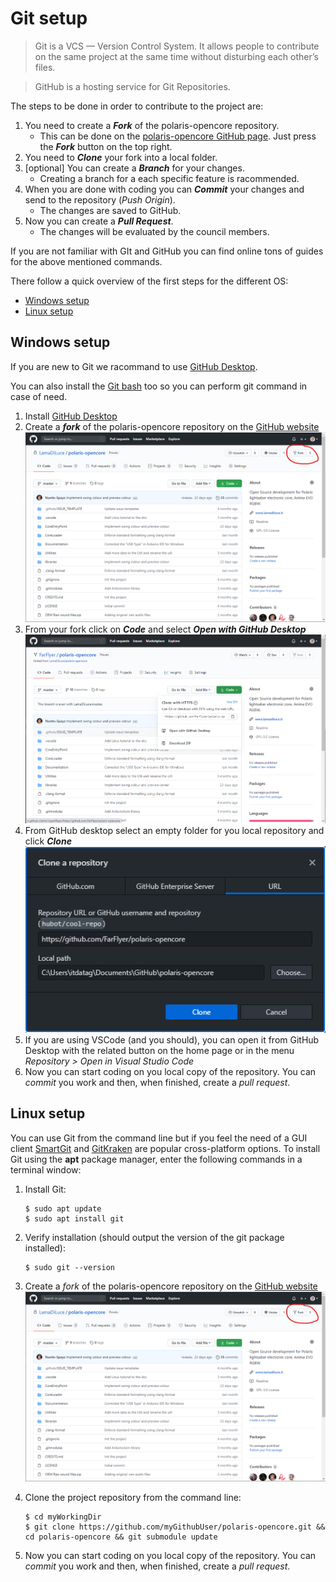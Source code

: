 # Git setup
>Git is a VCS — Version Control System. It allows people to contribute on the same project at the same time without disturbing each other’s files.

>GitHub is a hosting service for Git Repositories.

The steps to be done in order to contribute to the project are:
1. You need to create a ***Fork*** of the polaris-opencore repository.
	- This can be done on the [polaris-opencore GitHub page](https://github.com/LamaDiLuce/polaris-opencore). Just press the ***Fork*** button on the top right.
2. You need to ***Clone*** your fork into a local folder.
3. [optional] You can create a ***Branch*** for your changes.
	- Creating a branch for a each specific feature is racommended.
4. When you are done with coding you can ***Commit*** your changes and send to the repository (*Push Origin*).
	- The changes are saved to GitHub.
5. Now you can create a ***Pull Request***.
	- The changes will be evaluated by the council members.

If you are not familiar with GIt and GitHub you can find online tons of guides for the above mentioned commands.

There follow a quick overview of the first steps for the different OS:
- [Windows setup](#windows-setup)
- [Linux setup](#linux-setup)

## Windows setup

If you are new to Git we racommand to use [GitHub Desktop](https://desktop.github.com/).

You can also  install the [Git bash](https://git-scm.com/download/win) too so you can perform git command in case of need.

1. Install [GitHub Desktop](https://desktop.github.com/)
2. Create a ***fork*** of the polaris-opencore repository on the [GitHub website](https://github.com/LamaDiLuce/polaris-opencore)
![GitHub Fork](Images/Git/GitHub_Fork.png)
3. From your fork click on ***Code*** and select ***Open with GitHub Desktop***
![GitHub Fork](Images/Git/GitHub_Open.png)
4. From GitHub desktop select an empty folder for you local repository and click ***Clone***
![GitHub Fork](Images/Git/GitHub_Clone.png)
5. If you are using VSCode (and you should), you can open it from GitHub Desktop with the related button on the home page or in the menu *Repository > Open in Visual Studio Code*
6. Now you can start coding on you local copy of the repository. You can *commit* you work and then, when finished, create a *pull request*.

## Linux setup

You can use Git from the command line but if you feel the need of a GUI client [SmartGit](https://www.syntevo.com/smartgit/) and [GitKraken](https://www.gitkraken.com/) are popular cross-platform options. To install Git using the **apt** package manager, enter the following commands in a terminal window:

1. Install Git:
    ```
    $ sudo apt update
    $ sudo apt install git
    ```
2. Verify installation (should output the version of the git package installed):
    ```
    $ sudo git --version
    ```
3. Create a *fork* of the polaris-opencore repository on the [GitHub website](https://github.com/LamaDiLuce/polaris-opencore)
![GitHub Fork](Images/Git/GitHub_Fork.png)

4. Clone the project repository from the command line:
	```
    $ cd myWorkingDir
	$ git clone https://github.com/myGithubUser/polaris-opencore.git && cd polaris-opencore && git submodule update
    ```

5. Now you can start coding on you local copy of the repository. You can *commit* you work and then, when finished, create a *pull request*.